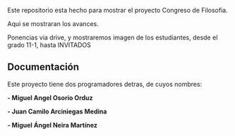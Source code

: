 Este repositorio esta hecho para mostrar el proyecto Congreso de Filosofia.

Aqui se mostraran los avances.

Ponencias via drive, y mostraremos imagen de los estudiantes, desde el grado 11-1, hasta INVITADOS


## Documentación

Este proyecto tiene dos programadores detras, de cuyos nombres: 

**-   Miguel Angel Osorio Orduz**

**-   Juan Camilo Arciniegas Medina**

**-   Miguel Ángel Neira Martínez**
